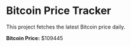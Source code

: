 # Bitcoin Price Tracker

This project fetches the latest Bitcoin price daily.

**Bitcoin Price:** $109445
